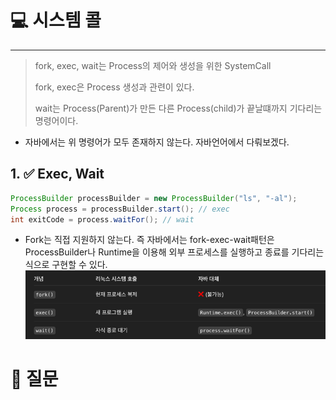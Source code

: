 # 💻 시스템 콜

---

> fork, exec, wait는 Process의 제어와 생성을 위한 SystemCall
> 
> fork, exec은 Process 생성과 관련이 있다.
> 
> wait는 Process(Parent)가 만든 다른 Process(child)가 끝날떄까지 기다리는 명령어이다.
> 

- 자바에서는 위 명령어가 모두 존재하지 않는다. 자바언어에서 다뤄보겠다.

## 1. ✅ Exec, Wait

```java
ProcessBuilder processBuilder = new ProcessBuilder("ls", "-al");
Process process = processBuilder.start(); // exec
int exitCode = process.waitFor(); // wait
```

- Fork는 직접 지원하지 않는다.  즉 자바에서는 fork-exec-wait패턴은 ProcessBuilder나 Runtime을 이용해 외부 프로세스를 실행하고 종료를 기다리는 식으로 구현할 수 있다.
![img_1.png](img/img_1.png)

# 🤔 질문


